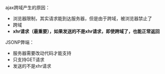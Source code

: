 ajax跨域产生的原因：
* 浏览器限制，其实请求能到达服务器，但是由于跨域，被浏览器禁止了
* 跨域
* __xhr请求（最重要），如果发送的不是xhr请求，即使跨域了，也能正常返回__

JSONP弊端：
* 服务器需要改动代码才能支持
* 只支持GET请求
* 发送的不是xhr请求